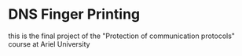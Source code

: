 # DNS Finger Printing
this is the final project of the "Protection of communication protocols" course at Ariel University
